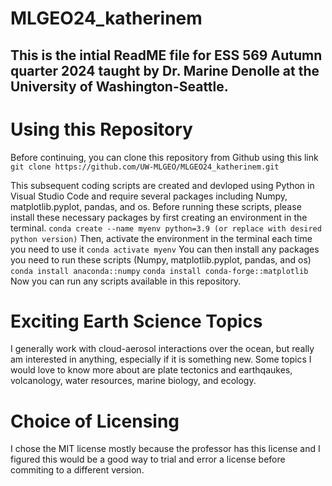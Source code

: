 # MLGEO24_katherinem

## This is the intial ReadME file for ESS 569 Autumn quarter 2024 taught by Dr. Marine Denolle at the University of Washington-Seattle. 

# Using this Repository 
Before continuing, you can clone this repository from Github using this link
    `git clone https://github.com/UW-MLGEO/MLGEO24_katherinem.git`

This subsequent coding scripts are created and devloped using Python in Visual Studio Code and require several packages including Numpy, matplotlib.pyplot, pandas, and os. Before running these scripts, please install these necessary packages by first creating an environment in the terminal. 
    `conda create --name myenv python=3.9 (or replace with desired python version)`
Then, activate the environment in the terminal each time you need to use it
    `conda activate myenv`
You can then install any packages you need to run these scripts (Numpy, matplotlib.pyplot, pandas, and os)
    `conda install anaconda::numpy`
    `conda install conda-forge::matplotlib`
Now you can run any scripts available in this repository. 

# Exciting Earth Science Topics

I generally work with cloud-aerosol interactions over the ocean, but really am interested in anything, especially if it is something new. Some topics I would love to know more about are plate tectonics and earthqaukes, volcanology, water resources, marine biology, and ecology. 

# Choice of Licensing

I chose the MIT license mostly because the professor has this license and I figured this would be a good way to trial and error a license before commiting to a different version. 

